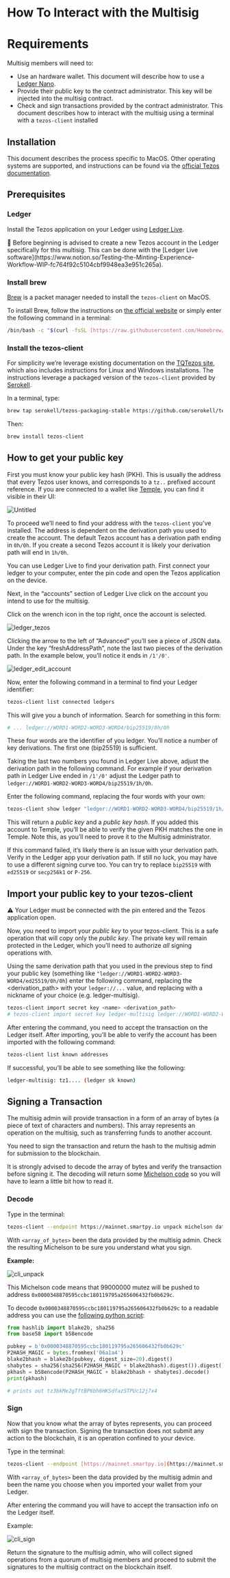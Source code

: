 # How To Interact with the Multisig

# Requirements

Multisig members will need to:

- Use an hardware wallet. This document will describe how to use a [Ledger Nano](https://www.notion.so/Testing-the-Minting-Experience-Workflow-WIP-fc764f92c5104cbf9948ea3e951c265a).
- Provide their public key to the contract administrator. This key will be injected into the multisig contract.
- Check and sign transactions provided by the contract administrator. This document describes how to interact with the multisig using a terminal with a `tezos-client` installed

## Installation

This document describes the process specific to MacOS. Other operating systems are supported, and instructions can be found via the [official Tezos documentation](https://tezos.gitlab.io/introduction/howtouse.html).

## Prerequisites

### Ledger

Install the Tezos application on your Ledger using [Ledger Live](https://www.ledger.com/ledger-live).

<aside>
🚧  Before beginning is advised to create a new Tezos account in the Ledger specifically for this multisig. This can be done with the [Ledger Live software](https://www.notion.so/Testing-the-Minting-Experience-Workflow-WIP-fc764f92c5104cbf9948ea3e951c265a).

</aside>

### Install brew

[Brew](https://www.notion.so/Testing-the-Minting-Experience-Workflow-WIP-fc764f92c5104cbf9948ea3e951c265a) is a packet manager needed to install the `tezos-client` on MacOS.

To install Brew, follow the instructions on [the official website](https://www.notion.so/Testing-the-Minting-Experience-Workflow-WIP-fc764f92c5104cbf9948ea3e951c265a) or simply enter the following command in a terminal:

```bash
/bin/bash -c "$(curl -fsSL [https://raw.githubusercontent.com/Homebrew/install/HEAD/install.sh](https://raw.githubusercontent.com/Homebrew/install/HEAD/install.sh))"
```

### Install the tezos-client

For simplicity we’re leverage existing documentation on the [TQTezos site](https://www.notion.so/Testing-the-Minting-Experience-Workflow-WIP-fc764f92c5104cbf9948ea3e951c265a), which also includes instructions for Linux and Windows installations. The instructions leverage a packaged version of the `tezos-client` provided by [Serokell](https://www.notion.so/Testing-the-Minting-Experience-Workflow-WIP-fc764f92c5104cbf9948ea3e951c265a).

In a terminal, type:

```bash
brew tap serokell/tezos-packaging-stable https://github.com/serokell/tezos-packaging-stable.git
```

Then:

```bash
brew install tezos-client
```

## How to get your public key

First you must know your public key hash (PKH). This is usually the address that every Tezos user knows, and corresponds to a `tz..` prefixed account reference. If you are connected to a wallet like [Temple](https://www.notion.so/Testing-the-Minting-Experience-Workflow-WIP-fc764f92c5104cbf9948ea3e951c265a), you can find it visible in their UI:

![Untitled](%5BHow%20To%5D%20Interact%20with%20the%20Multisig%209c565ca7a4df44e994d734e41a3118f1/Untitled.png)

To proceed we’ll need to find your address with the `tezos-client` you’ve installed. The address is dependent on the derivation path you used to create the account. The default Tezos account has a derivation path ending in `0h/0h`. If you create a second Tezos account it is likely your derivation path will end in `1h/0h`.

You can use Ledger Live to find your derivation path. First connect your ledger to your computer, enter the pin code and open the Tezos application on the device.

Next, in the “accounts” section of Ledger Live click on the account you intend to use for the multisig. 

Click on the wrench icon in the top right, once the account is selected.

![ledger_tezos](assets/ledger_tezos.png)

Clicking the arrow to the left of “Advanced” you’ll see a piece of JSON data. Under the key “freshAddressPath”, note the last two pieces of the derivation path. In the example below, you’ll notice it ends in `/1'/0'`.

![ledger_edit_account](assets/ledger_edit_account.png)

Now, enter the following command in a terminal to find your Ledger identifier:

```bash
tezos-client list connected ledgers
```

This will give you a bunch of information. Search for something in this form:

```bash
# ... ledger://WORD1-WORD2-WORD3-WORD4/bip25519/0h/0h
```

These four words are the identifier of you ledger. You’ll notice a number of key derivations. The first one (bip25519) is sufficient.

Taking the last two numbers you found in Ledger Live above, adjust the derivation path in the following command. For example if your derivation path in Ledger Live ended in `/1'/0'` adjust the Ledger path to `ledger://WORD1-WORD2-WORD3-WORD4/bip25519/1h/0h`.

Enter the following command, replacing the four words with your own:

```bash
tezos-client show ledger "ledger://WORD1-WORD2-WORD3-WORD4/bip25519/1h/0h”
```

This will return a *public key* and a *public key hash*. If you added this account to Temple, you’ll be able to verify the given PKH matches the one in Temple. Note this, as you’ll need to prove it to the Multisig administrator. 

If this command failed, it’s likely there is an issue with your derivation path. Verify in the Ledger app your derivation path. If still no luck, you may have to use a different signing curve too. You can try to replace `bip25519` with `ed25519` or `secp256k1` or `P-256`.

## Import your public key to your tezos-client

<aside>
⚠️ Your Ledger must be connected with the pin entered and the Tezos application open.

</aside>

Now, you need to import your *public key* to your tezos-client. This is a safe operation that will copy only the *public key*. The private key will remain protected in the Ledger, which you’ll need to authorize *all* signing operations with.

Using the same derivation path that you used in the previous step to find your public key (something like `"ledger://WORD1-WORD2-WORD3-WORD4/ed25519/0h/0h`) enter the following command, replacing the <derivation_path> with your `ledger://...` value, and replacing <name> with a nickname of your choice (e.g. ledger-multisig).

```bash
tezos-client import secret key <name> <derivation_path>
# tezos-client import secret key ledger-multisig ledger://WORD1-WORD2-WORD3-WORD4/ed25519/0h/0h
```

After entering the command, you need to accept the transaction on the Ledger itself. After importing, you’ll be able to verify the account has been imported with the following command:

```bash
tezos-client list known addresses
```

If successful, you’ll be able to see something like the following:

```bash
ledger-multisig: tz1.... (ledger sk known)
```

## Signing a Transaction

The multisig admin will provide transaction in a form of an array of bytes (a piece of text of characters and numbers). This array represents an operation on the multisig, such as transferring funds to another account.

You need to sign the transaction and return the hash to the multisig admin for submission to the blockchain.

It is strongly advised to decode the array of bytes and verify the transaction before signing it. The decoding will return some [Michelson code](https://www.notion.so/Testing-the-Minting-Experience-Workflow-WIP-fc764f92c5104cbf9948ea3e951c265a) so you will have to learn a little bit how to read it.

### Decode

Type in the terminal:

```bash
tezos-client --endpoint https://mainnet.smartpy.io unpack michelson data <array_of_bytes>
```

With `<array_of_bytes>` been the data provided by the multisig admin. Check the resulting Michelson to be sure you understand what you sign.

**Example:**

![cli_unpack](assets/cli_unpack.png)

This Michelson code means that 99000000 mutez will be pushed to address `0x0000348870595ccbc180119795a265606432fb0b629c`.

To decode `0x0000348870595ccbc180119795a265606432fb0b629c` to a readable address you can use the [following python script](https://www.notion.so/W-E-19th-August-weekly-updates-81975f2acfe142a09ea92f955eea4bb7): 

```python
from hashlib import blake2b, sha256
from base58 import b58encode

pubkey = b'0x0000348870595ccbc180119795a265606432fb0b629c'
P2HASH_MAGIC = bytes.fromhex('06a1a4')
blake2bhash = blake2b(pubkey, digest_size=20).digest()
shabytes = sha256(sha256(P2HASH_MAGIC + blake2bhash).digest()).digest()[:4]
pkhash = b58encode(P2HASH_MAGIC + blake2bhash + shabytes).decode()
print(pkhash)

# prints out tz3bkMe2gTftBP6bh6HKSdfazSTPUc12j7x4
```

### Sign

Now that you know what the array of bytes represents, you can proceed with sign the transaction. Signing the transaction does not submit any action to the blockchain, it is an operation confined to your device. 

Type in the terminal:

```bash
tezos-client --endpoint [https://mainnet.smartpy.io](https://mainnet.smartpy.io/) sign bytes <array_of_bytes> for <name>
```

With `<array_of_bytes>` been the data provided by the multisig admin and <name> been the name you choose when you imported your wallet from your Ledger.

After entering the command you will have to accept the transaction info on the Ledger itself.

Example:

![cli_sign](assets/cli_sign.png)

Return the signature to the multisig admin, who will collect signed operations from a quorum of multisig members and proceed to submit the signatures to the multisig contract on the blockchain itself.